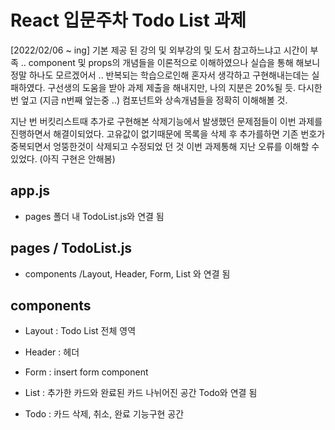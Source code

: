# React 입문주차 Todo List 과제

[2022/02/06 ~ ing]
기본 제공 된 강의 및 외부강의 및 도서 참고하느냐고 시간이 부족 ..
component 및 props의 개념들을 이론적으로 이해하였으나
실습을 통해 해보니 정말 하나도 모르겠어서 .. 반복되는 학습으로인해
혼자서 생각하고 구현해내는데는 실패하였다.
구선생의 도움을 받아 과제 제출을 해내지만, 나의 지분은 20%될 듯.
다시한번 엎고 (지금 n번째 엎는중 ..) 컴포넌트와 상속개념들을 정확히 이해해볼 것.

지난 번 버킷리스트때 추가로 구현해본 삭제기능에서 발생했던 문제점들이
이번 과제를 진행하면서 해결이되었다. 고유값이 없기때문에 목록을 삭제 후 추가를하면 기존 번호가 중복되면서 엉뚱한것이 삭제되고 수정되었 던 것
이번 과제통해 지난 오류를 이해할 수 있었다. (아직 구현은 안해봄)

## app.js

- pages 폴더 내 TodoList.js와 연결 됨

## pages / TodoList.js

- components /Layout, Header, Form, List 와 연결 됨

## components

- Layout : Todo List 전체 영역

- Header : 헤더

- Form : insert form component

- List : 추가한 카드와 완료된 카드 나뉘어진 공간
Todo와 연결 됨

- Todo : 카드 삭제, 취소, 완료 기능구현 공간
